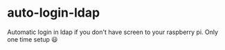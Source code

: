 # auto-login-ldap
Automatic login in ldap if you don't have screen to your raspberry pi. Only one time setup 😃
